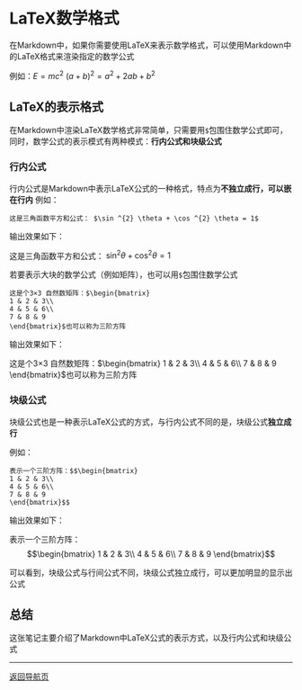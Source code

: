 # LaTeX数学格式
在Markdown中，如果你需要使用LaTeX来表示数学格式，可以使用Markdown中的LaTeX格式来渲染指定的数学公式

例如：$E = mc^2$
$(a+b)^2 = a^2 + 2ab + b^2$

## LaTeX的表示格式
在Markdown中渲染LaTeX数学格式非常简单，只需要用`$`包围住数学公式即可，同时，数学公式的表示模式有两种模式：**行内公式和块级公式**

### 行内公式
行内公式是Markdown中表示LaTeX公式的一种格式，特点为**不独立成行，可以嵌在行内**
例如：

```
这是三角函数平方和公式： $\sin ^{2} \theta + \cos ^{2} \theta = 1$
```
输出效果如下：

这是三角函数平方和公式： $\sin ^{2} \theta + \cos ^{2} \theta = 1$

若要表示大块的数学公式（例如矩阵），也可以用`$`包围住数学公式

```
这是个3×3 自然数矩阵：$\begin{bmatrix}
1 & 2 & 3\\
4 & 5 & 6\\
7 & 8 & 9
\end{bmatrix}$也可以称为三阶方阵
```
输出效果如下：

这是个3×3 自然数矩阵：$\begin{bmatrix}
1 & 2 & 3\\
4 & 5 & 6\\
7 & 8 & 9
\end{bmatrix}$也可以称为三阶方阵

### 块级公式
块级公式也是一种表示LaTeX公式的方式，与行内公式不同的是，块级公式**独立成行**

例如：

```
表示一个三阶方阵：$$\begin{bmatrix}
1 & 2 & 3\\
4 & 5 & 6\\
7 & 8 & 9
\end{bmatrix}$$
```

输出效果如下：

表示一个三阶方阵：$$\begin{bmatrix}
1 & 2 & 3\\
4 & 5 & 6\\
7 & 8 & 9
\end{bmatrix}$$

可以看到，块级公式与行间公式不同，块级公式独立成行，可以更加明显的显示出公式

## 总结
这张笔记主要介绍了Markdown中LaTeX公式的表示方式，以及行内公式和块级公式

---
[返回导航页](index.md)